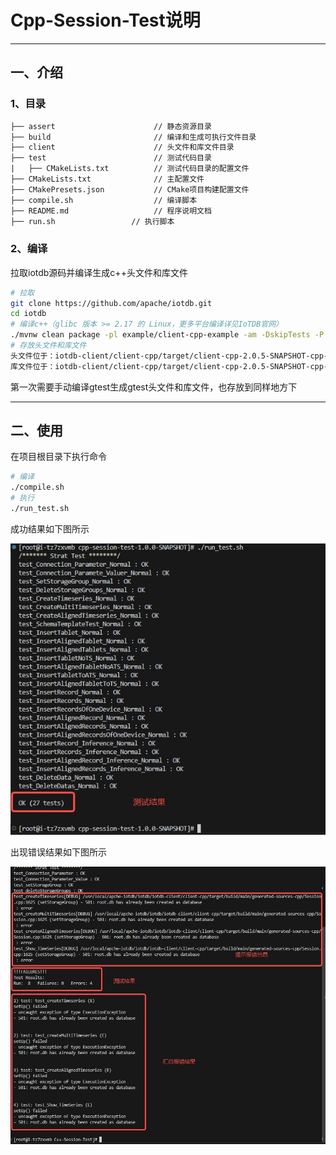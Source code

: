 # Cpp-Session-Test说明

-----

## 一、介绍

### 1、目录

```txt
├── assert                      // 静态资源目录
├── build                       // 编译和生成可执行文件目录
├── client                      // 头文件和库文件目录
├── test                        // 测试代码目录
|   ├── CMakeLists.txt          // 测试代码目录的配置文件
├── CMakeLists.txt              // 主配置文件
├── CMakePresets.json           // CMake项目构建配置文件
├── compile.sh                  // 编译脚本
├── README.md                   // 程序说明文档
├── run.sh                 // 执行脚本
```

### 2、编译

拉取iotdb源码并编译生成c++头文件和库文件

```bash
# 拉取
git clone https://github.com/apache/iotdb.git
cd iotdb
# 编译c++（glibc 版本 >= 2.17 的 Linux，更多平台编译详见IoTDB官网）
./mvnw clean package -pl example/client-cpp-example -am -DskipTests -P with-cpp -Diotdb-tools-thrift.version=0.14.1.1-glibc223-SNAPSHOT
# 存放头文件和库文件
头文件位于：iotdb-client/client-cpp/target/client-cpp-2.0.5-SNAPSHOT-cpp-linux-x86_64/include下，存放到Cpp-Session-Test/client/include下
库文件位于：iotdb-client/client-cpp/target/client-cpp-2.0.5-SNAPSHOT-cpp-linux-x86_64/lib下，存放到Cpp-Session-Test/client/lib下
```

第一次需要手动编译gtest生成gtest头文件和库文件，也存放到同样地方下

---

## 二、使用

在项目根目录下执行命令

```bash
# 编译
./compile.sh
# 执行
./run_test.sh
```

成功结果如下图所示

![image-20240912111738245](./assert/run_test1.png)

出现错误结果如下图所示

![image-20240912111707611](./assert/run_test2.png)

